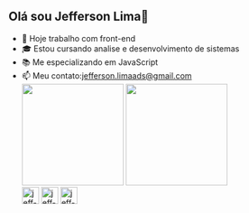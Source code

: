 ## Olá sou Jefferson Lima👋

- 🔭 Hoje trabalho com front-end
- 🎓 Estou cursando analise e desenvolvimento de sistemas
- 📚 Me especializando em JavaScript
- 📫 Meu contato:jefferson.limaads@gmail.com
  <div style="display:inline-block">
      <img height="180em"  src="https://github-readme-stats.vercel.app/api?username=jeffersonlimaDs&show_icons=true&theme=dracula&include_all_commiits=true&count_private=true">
      <img height="180em" src="https://github-readme-stats.vercel.app/api/top-langs/?username=jeffersonlimaDs&layout=compact&theme=dracula">
  </div><br>
  <div style="display:inline-block" >
    <img align="center" alt="jeff-css" height="30" hidth="40" src="https://cdn.jsdelivr.net/gh/devicons/devicon@latest/icons/css3/css3-original.svg">
    <img align="center" alt="jeff-html5" height="30" hidth="40" src="https://cdn.jsdelivr.net/gh/devicons/devicon@latest/icons/html5/html5-original.svg"">
    <img align="center" alt="jeff-javascript" height="30" hidth="40" src="https://cdn.jsdelivr.net/gh/devicons/devicon@latest/icons/javascript/javascript-original.svg">
  </div>
          
